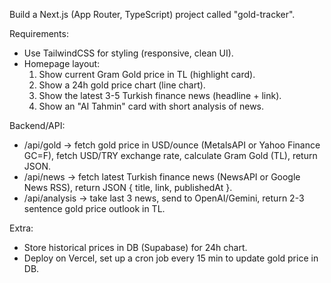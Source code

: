 Build a Next.js (App Router, TypeScript) project called "gold-tracker". 

Requirements:
- Use TailwindCSS for styling (responsive, clean UI).
- Homepage layout:
   1. Show current Gram Gold price in TL (highlight card).
   2. Show a 24h gold price chart (line chart).
   3. Show the latest 3-5 Turkish finance news (headline + link).
   4. Show an "AI Tahmin" card with short analysis of news.

Backend/API:
- /api/gold → fetch gold price in USD/ounce (MetalsAPI or Yahoo Finance GC=F), fetch USD/TRY exchange rate, calculate Gram Gold (TL), return JSON.
- /api/news → fetch latest Turkish finance news (NewsAPI or Google News RSS), return JSON { title, link, publishedAt }.
- /api/analysis → take last 3 news, send to OpenAI/Gemini, return 2-3 sentence gold price outlook in TL.

Extra:
- Store historical prices in DB (Supabase) for 24h chart.
- Deploy on Vercel, set up a cron job every 15 min to update gold price in DB.